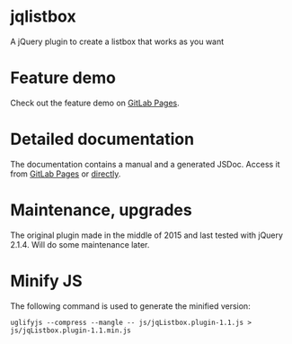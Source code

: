 # jqlistbox
A jQuery plugin to create a listbox that works as you want

# Feature demo
Check out the feature demo on [GitLab Pages](https://ferencb.github.io/jqlistbox/).

# Detailed documentation
The documentation contains a manual and a generated JSDoc. Access it from [GitLab Pages](https://ferencb.github.io/jqlistbox/) or [directly](https://ferencb.github.io/jqlistbox/manual.html).

# Maintenance, upgrades
The original plugin made in the middle of 2015 and last tested with jQuery 2.1.4. Will do some maintenance later.

# Minify JS
The following command is used to generate the minified version:

```
uglifyjs --compress --mangle -- js/jqListbox.plugin-1.1.js > js/jqListbox.plugin-1.1.min.js
```
